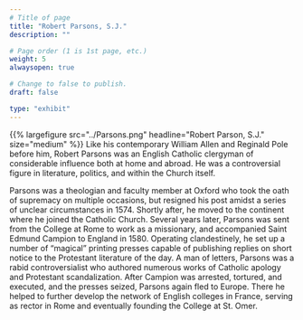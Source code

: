 ```yaml
---
# Title of page
title: "Robert Parsons, S.J."
description: ""

# Page order (1 is 1st page, etc.)
weight: 5
alwaysopen: true

# Change to false to publish.
draft: false

type: "exhibit"
---
```


{{% largefigure src="../Parsons.png" headline="Robert Parson, S.J." size="medium" %}}
Like his contemporary William Allen and Reginald Pole before him, Robert Parsons was an English Catholic clergyman of considerable influence both at home and abroad. He was a controversial figure in literature, politics, and within the Church itself.



Parsons was a theologian and faculty member at Oxford who took the oath of supremacy on multiple occasions, but resigned his post amidst a series of unclear circumstances in 1574. Shortly after, he moved to the continent where he joined the Catholic Church. Several years later, Parsons was sent from the College at Rome to work as a missionary, and accompanied Saint Edmund Campion to England in 1580. Operating clandestinely, he set up a number of “magical” printing presses capable of publishing replies on short notice to the Protestant literature of the day. A man of letters, Parsons was a rabid controversialist who authored numerous works of Catholic apology and Protestant scandalization. After Campion was arrested, tortured, and executed, and the presses seized, Parsons again fled to Europe. There he helped to further develop the network of English colleges in France, serving as rector in Rome and eventually founding the College at St. Omer.
